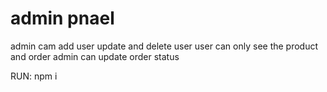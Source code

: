 # admin pnael 
admin cam add user update and delete user
user can only see the product and order 
admin can update order status

RUN: npm i
